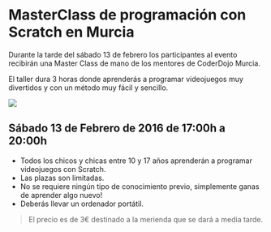 # MasterClass de programación con Scratch en Murcia

Durante la tarde del sábado 13 de febrero los participantes al evento recibirán una Master Class de mano de los mentores de CoderDojo Murcia.

El taller dura 3 horas donde aprenderás a programar videojuegos muy divertidos y con un método muy fácil y sencillo.

![](1.png)

## Sábado 13 de Febrero de 2016 de 17:00h a 20:00h

- Todos los chicos y chicas entre 10 y 17 años aprenderán a programar videojuegos con Scratch.
- Las plazas son limitadas.
- No se requiere ningún tipo de conocimiento previo, simplemente ganas de aprender algo nuevo!
- Deberás llevar un ordenador portátil.

> El precio es de 3€ destinado a la merienda que se dará a media tarde.
